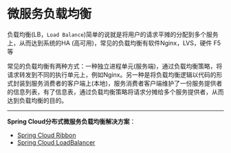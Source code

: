 # 微服务负载均衡

负载均衡(LB，`Load Balance`)简单的说就是将用户的请求平摊的分配到多个服务上，从而达到系统的HA (高可用)，常见的负载均衡有软件Nginx，LVS，硬件 F5等

常见的负载均衡有两种方式：一种独立进程单元(服务端)，通过负载均衡策略，将请求转发到不同的执行单元上，例如Nginx。另一种是将负载均衡逻辑以代码的形式封装到服务消费者的客户端上(本地)，服务消费者客户端维护了一份服务提供者的信息列表，有了信息表，通过负载均衡策略将请求分摊给多个服务提供者，从而达到负载均衡的目的。

****

**Spring Cloud分布式微服务负载均衡解决方案**：

- [Spring Cloud Ribbon](../../SpringCloudNetflix/Ribbon/README.md)
- [Spring Cloud LoadBalancer](../../SpringCloud/LoadBalancer/README.md)